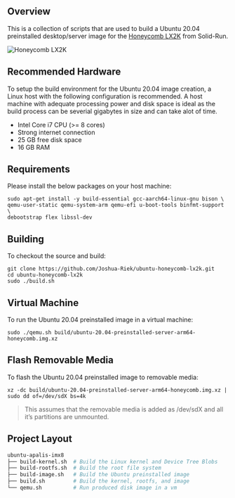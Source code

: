 ## Overview

This is a collection of scripts that are used to build a Ubuntu 20.04 preinstalled desktop/server image for the [Honeycomb LX2K](https://www.solid-run.com/arm-servers-networking-platforms/honeycomb-lx2/#overview) from Solid-Run.

![Honeycomb LX2K](https://www.solid-run.com/wp-content/uploads/2020/07/HoneyComb-LX-2K-sideways-large-300x184.png)

## Recommended Hardware

To setup the build environment for the Ubuntu 20.04 image creation, a Linux host with the following configuration is recommended. A host machine with adequate processing power and disk space is ideal as the build process can be severial gigabytes in size and can take alot of time.

* Intel Core i7 CPU (>= 8 cores)
* Strong internet connection
* 25 GB free disk space
* 16 GB RAM

## Requirements

Please install the below packages on your host machine:

```
sudo apt-get install -y build-essential gcc-aarch64-linux-gnu bison \
qemu-user-static qemu-system-arm qemu-efi u-boot-tools binfmt-support \
debootstrap flex libssl-dev
```

## Building

To checkout the source and build:

```
git clone https://github.com/Joshua-Riek/ubuntu-honeycomb-lx2k.git
cd ubuntu-honeycomb-lx2k
sudo ./build.sh
```

## Virtual Machine

To run the Ubuntu 20.04 preinstalled image in a virtual machine:

```
sudo ./qemu.sh build/ubuntu-20.04-preinstalled-server-arm64-honeycomb.img.xz
```

## Flash Removable Media

To flash the Ubuntu 20.04 preinstalled image to removable media:

```
xz -dc build/ubuntu-20.04-preinstalled-server-arm64-honeycomb.img.xz | sudo dd of=/dev/sdX bs=4k
```

> This assumes that the removable media is added as /dev/sdX and all it’s partitions are unmounted.

## Project Layout

```bash
ubuntu-apalis-imx8
├── build-kernel.sh  # Build the Linux kernel and Device Tree Blobs
├── build-rootfs.sh  # Build the root file system
├── build-image.sh   # Build the Ubuntu preinstalled image
├── build.sh         # Build the kernel, rootfs, and image
└── qemu.sh          # Run produced disk image in a vm
```
